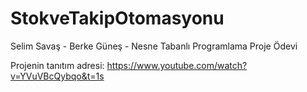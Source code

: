 # StokveTakipOtomasyonu
Selim Savaş - Berke Güneş - Nesne Tabanlı Programlama Proje Ödevi

Projenin tanıtım adresi: https://www.youtube.com/watch?v=YVuVBcQybqo&t=1s
